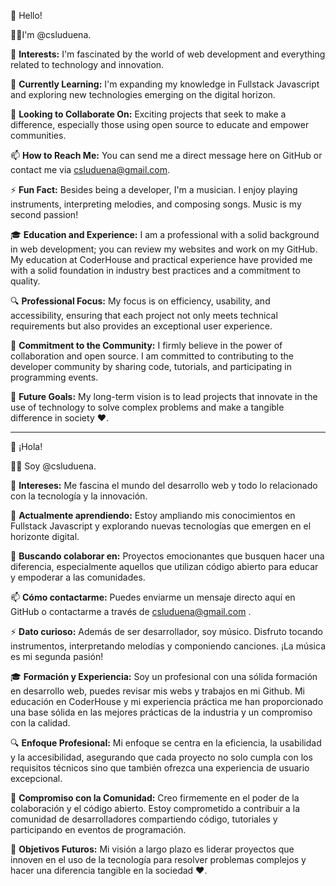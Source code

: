 👋 Hello!

👨‍💻I'm @csluduena.

👀 **Interests:**
I'm fascinated by the world of web development and everything related to technology and innovation.

🌱 **Currently Learning:**
I'm expanding my knowledge in Fullstack Javascript and exploring new technologies emerging on the digital horizon.

💞️ **Looking to Collaborate On:**
Exciting projects that seek to make a difference, especially those using open source to educate and empower communities.

📫 **How to Reach Me:**
You can send me a direct message here on GitHub or contact me via csluduena@gmail.com.

⚡ **Fun Fact:**
Besides being a developer, I'm a musician. I enjoy playing instruments, interpreting melodies, and composing songs. Music is my second passion!

🎓 **Education and Experience:**
I am a professional with a solid background in web development; you can review my websites and work on my GitHub. My education at CoderHouse and practical experience have provided me with a solid foundation in industry best practices and a commitment to quality.

🔍 **Professional Focus:**
My focus is on efficiency, usability, and accessibility, ensuring that each project not only meets technical requirements but also provides an exceptional user experience.

🤝 **Commitment to the Community:**
I firmly believe in the power of collaboration and open source. I am committed to contributing to the developer community by sharing code, tutorials, and participating in programming events.

🚀 **Future Goals:**
My long-term vision is to lead projects that innovate in the use of technology to solve complex problems and make a tangible difference in society ♥.


------------------------------------

👋 ¡Hola! 

👨‍💻 Soy @csluduena.

👀 **Intereses:**
Me fascina el mundo del desarrollo web y todo lo relacionado con la tecnología y la innovación.

🌱 **Actualmente aprendiendo:**
Estoy ampliando mis conocimientos en Fullstack Javascript y explorando nuevas tecnologías que emergen en el horizonte digital.

💞️ **Buscando colaborar en:**
Proyectos emocionantes que busquen hacer una diferencia, especialmente aquellos que utilizan código abierto para educar y empoderar a las comunidades.

📫 **Cómo contactarme:**
Puedes enviarme un mensaje directo aquí en GitHub o contactarme a través de csluduena@gmail.com .

⚡ **Dato curioso:**
Además de ser desarrollador, soy músico. Disfruto tocando instrumentos, interpretando melodías y componiendo canciones. ¡La música es mi segunda pasión!

🎓 **Formación y Experiencia:**
Soy un profesional con una sólida formación en desarrollo web, puedes revisar mis webs y trabajos en mi Github. Mi educación en CoderHouse y mi experiencia práctica me han proporcionado una base sólida en las mejores prácticas de la industria y un compromiso con la calidad.

🔍 **Enfoque Profesional:**
Mi enfoque se centra en la eficiencia, la usabilidad y la accesibilidad, asegurando que cada proyecto no solo cumpla con los requisitos técnicos sino que también ofrezca una experiencia de usuario excepcional.

🤝 **Compromiso con la Comunidad:**
Creo firmemente en el poder de la colaboración y el código abierto. Estoy comprometido a contribuir a la comunidad de desarrolladores compartiendo código, tutoriales y participando en eventos de programación.

🚀 **Objetivos Futuros:**
Mi visión a largo plazo es liderar proyectos que innoven en el uso de la tecnología para resolver problemas complejos y hacer una diferencia tangible en la sociedad ♥.
